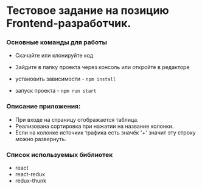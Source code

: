 # Тестовое задание на позицию Frontend-разработчик.

### Основные команды для работы

- Скачайте или клонируйте код
- Зайдите в папку проекта через консоль или откройте в редакторе

- установить зависимости - `npm install`
- запуск проекта - `npm run start`

### Описание приложения:

- При входе на страницу отображается таблица.
- Реализована сортировка при нажатии на название колонки.
- Если на колонке источкик трафика есть значёк '+' значит эту строку можно развернуть.

### Cписок используемых библиотек

- react
- react-redux
- redux-thunk